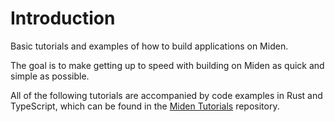 # Introduction

Basic tutorials and examples of how to build applications on Miden.

The goal is to make getting up to speed with building on Miden as quick and simple as possible.

All of the following tutorials are accompanied by code examples in Rust and TypeScript, which can be found in the [Miden Tutorials](https://github.com/0xMiden/miden-tutorials) repository.
